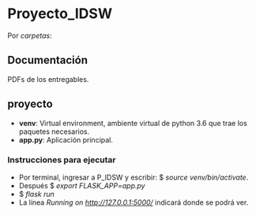 # Proyecto_IDSW

Por _carpetas_:

## Documentación

PDFs de los entregables.

## proyecto

* **venv**: Virtual environment, ambiente virtual de python 3.6 que trae los paquetes necesarios. 
* **app.py**: Aplicación principal.

### Instrucciones para ejecutar

* Por terminal, ingresar a P_IDSW y escribir: $ _source venv/bin/activate_.
* Después $ _export FLASK_APP=app.py_
* $ _flask run_
* La línea _Running on http://127.0.0.1:5000/_ indicará donde se podrá ver.

